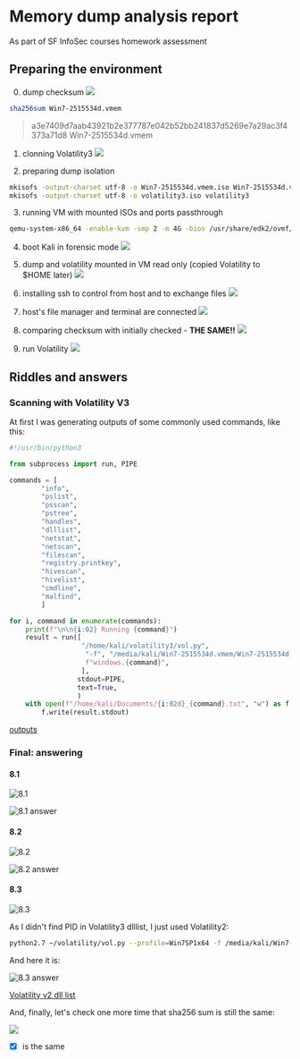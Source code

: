 # Memory dump analysis report

As part of SF InfoSec courses homework assessment

## Preparing the environment

00. dump checksum
![](./img/00_dump-checksum.png)

```bash
sha256sum Win7-2515534d.vmem
```
> a3e7409d7aab43921b2e377787e042b52bb241837d5269e7a29ac3f4373a71d8  Win7-2515534d.vmem

01. clonning Volatility3
![](./img/02_clonning-volatility.png)

02. preparing dump isolation
```bash
mkisofs -output-charset utf-8 -o Win7-2515534d.vmem.iso Win7-2515534d.vmem
mkisofs -output-charset utf-8 -o volatility3.iso volatility3
```

03. running VM with mounted ISOs and ports passthrough
```bash
qemu-system-x86_64 -enable-kvm -smp 2 -m 4G -bios /usr/share/edk2/ovmf/OVMF_CODE.fd -drive file=kali-linux-2024.1-live-amd64.iso,format=raw,index=0,media=cdrom -drive file=Win7-2515534d.vmem.iso,format=raw,index=1,media=cdrom -drive file=volatility3.iso,format=raw,index=2,media=cdrom -nic hostfwd=tcp:127.0.0.1:9922-0.0.0.0:22,hostfwd=tcp:127.0.0.1:9980-0.0.0.0:80
```

04. boot Kali in forensic mode
![](./img/04_kali-selecting-forensic-mode.png)

05. dump and volatility mounted in VM read only (copied Volatility to $HOME later)
![](./img/05_dump-and-volatility-mounted.png)

06. installing ssh to control from host and to exchange files
![](./img/06_installing-ssh-in-vm.png)

07. host's file manager and terminal are connected
![](./img/07_file-manager-and-terminal-passthrough.png)

08. comparing checksum with initially checked - **THE SAME!!**
![](./img/08_checksum-again.png)

09. run Volatility
![](./img/09_volatility-running.png)


## Riddles and answers

### Scanning with Volatility V3

At first I was generating outputs of some commonly used commands, like this:

```python
#!/usr/bin/python3

from subprocess import run, PIPE

commands = [
        "info",
        "pslist",
        "psscan",
        "pstree",
        "handles",
        "dlllist",
        "netstat",
        "netscan",
        "filescan",
        "registry.printkey",
        "hivescan",
        "hivelist",
        "cmdline",
        "malfind",
        ]

for i, command in enumerate(commands):
    print(f"\n\n{i:02} Running {command}")
    result = run([
                  "/home/kali/volatility3/vol.py",
                   "-f", "/media/kali/Win7-2515534d.vmem/Win7-2515534d.vmem",
                   f"windows.{command}",
                  ],
                 stdout=PIPE,
                 text=True,
                 )
    with open(f"/home/kali/Documents/{i:02d}_{command}.txt", "w") as f:
        f.write(result.stdout)
```

[outputs](./outputs)

### Final: answering

#### 8.1

![8.1](img/8.1.png)

![8.1 answer](img/8.1_answer.png)

#### 8.2

![8.2](img/8.2.png)

![8.2 answer](img/8.2_answer.png)

#### 8.3

![8.3](img/8.3.png)

As I didn't find PID in Volatility3 dlllist, I just used Volatility2:
```bash
python2.7 ~/volatility/vol.py --profile=Win7SP1x64 -f /media/kali/Win7-2515534d.vmem/Win7-2515534d.vmem dlllist | less
```

And here it is:

![8.3 answer](img/8.3_answer.png)

[Volatility v2 dll list](outputs/05_dlllist_v2.txt)

And, finally, let's check one more time that sha256 sum is still the same:

![](img/11_checksum.png)

- [x] is the same